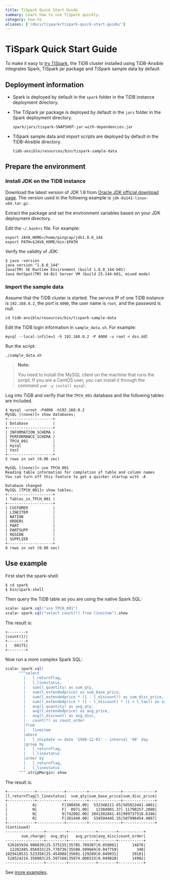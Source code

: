 ```yaml
---
title: TiSpark Quick Start Guide
summary: Learn how to use TiSpark quickly.
category: how-to
aliases: ['/docs/tispark/tispark-quick-start-guide/']
---
```


# TiSpark Quick Start Guide

To make it easy to [try TiSpark](/reference/tispark.md), the TiDB cluster installed using TiDB-Ansible integrates Spark, TiSpark jar package and TiSpark sample data by default.

## Deployment information

- Spark is deployed by default in the `spark` folder in the TiDB instance deployment directory.
- The TiSpark jar package is deployed by default in the `jars` folder in the Spark deployment directory.

    ```
    spark/jars/tispark-SNAPSHOT-jar-with-dependencies.jar
    ```

- TiSpark sample data and import scripts are deployed by default in the TiDB-Ansible directory.

    ```
    tidb-ansible/resources/bin/tispark-sample-data
    ```

## Prepare the environment

### Install JDK on the TiDB instance

Download the latest version of JDK 1.8 from [Oracle JDK official download page](http://www.oracle.com/technetwork/java/javase/downloads/java-archive-javase8-2177648.html). The version used in the following example is `jdk-8u141-linux-x64.tar.gz`.

Extract the package and set the environment variables based on your JDK deployment directory.

Edit the `~/.bashrc` file. For example:

```bashrc
export JAVA_HOME=/home/pingcap/jdk1.8.0_144
export PATH=$JAVA_HOME/bin:$PATH
```

Verify the validity of JDK:

```
$ java -version
java version "1.8.0_144"
Java(TM) SE Runtime Environment (build 1.8.0_144-b01)
Java HotSpot(TM) 64-Bit Server VM (build 25.144-b01, mixed mode)
```

### Import the sample data

Assume that the TiDB cluster is started. The service IP of one TiDB instance is `192.168.0.2`, the port is `4000`, the user name is `root`, and the password is null.

```
cd tidb-ansible/resources/bin/tispark-sample-data
```

Edit the TiDB login information in `sample_data.sh`. For example:

```
mysql --local-infile=1 -h 192.168.0.2 -P 4000 -u root < dss.ddl
```

Run the script:

```
./sample_data.sh
```

> **Note:**
>
> You need to install the MySQL client on the machine that runs the script. If you are a CentOS user, you can install it through the command `yum -y install mysql`.

Log into TiDB and verify that the `TPCH_001` database and the following tables are included.

```
$ mysql -uroot -P4000 -h192.168.0.2
MySQL [(none)]> show databases;
+--------------------+
| Database           |
+--------------------+
| INFORMATION_SCHEMA |
| PERFORMANCE_SCHEMA |
| TPCH_001           |
| mysql              |
| test               |
+--------------------+
5 rows in set (0.00 sec)

MySQL [(none)]> use TPCH_001
Reading table information for completion of table and column names
You can turn off this feature to get a quicker startup with -A

Database changed
MySQL [TPCH_001]> show tables;
+--------------------+
| Tables_in_TPCH_001 |
+--------------------+
| CUSTOMER           |
| LINEITEM           |
| NATION             |
| ORDERS             |
| PART               |
| PARTSUPP           |
| REGION             |
| SUPPLIER           |
+--------------------+
8 rows in set (0.00 sec)
```

## Use example

First start the spark-shell:

```
$ cd spark
$ bin/spark-shell
```

Then query the TiDB table as you are using the native Spark SQL:

```scala
scala> spark.sql("use TPCH_001")
scala> spark.sql("select count(*) from lineitem").show
```

The result is:

```
+--------+
|count(1)|
+--------+
|   60175|
+--------+
```

Now run a more complex Spark SQL:

```scala
scala> spark.sql(
      """select
        |   l_returnflag,
        |   l_linestatus,
        |   sum(l_quantity) as sum_qty,
        |   sum(l_extendedprice) as sum_base_price,
        |   sum(l_extendedprice * (1 - l_discount)) as sum_disc_price,
        |   sum(l_extendedprice * (1 - l_discount) * (1 + l_tax)) as sum_charge,
        |   avg(l_quantity) as avg_qty,
        |   avg(l_extendedprice) as avg_price,
        |   avg(l_discount) as avg_disc,
        |   count(*) as count_order
        |from
        |   lineitem
        |where
        |   l_shipdate <= date '1998-12-01' - interval '90' day
        |group by
        |   l_returnflag,
        |   l_linestatus
        |order by
        |   l_returnflag,
        |   l_linestatus
      """.stripMargin).show
```

The result is:

```
+------------+------------+---------+--------------+--------------+
|l_returnflag|l_linestatus|  sum_qty|sum_base_price|sum_disc_price|
+------------+------------+---------+--------------+--------------+
|           A|           F|380456.00|  532348211.65|505822441.4861|
|           N|           F|  8971.00|   12384801.37| 11798257.2080|
|           N|           O|742802.00| 1041502841.45|989737518.6346|
|           R|           F|381449.00|  534594445.35|507996454.4067|
+------------+------------+---------+--------------+--------------+
(Continued)
-----------------+---------+------------+--------+-----------+
       sum_charge|  avg_qty|   avg_price|avg_disc|count_order|
-----------------+---------+------------+--------+-----------+
 526165934.000839|25.575155|35785.709307|0.050081|      14876|
  12282485.056933|25.778736|35588.509684|0.047759|        348|
1029418531.523350|25.454988|35691.129209|0.049931|      29181|
 528524219.358903|25.597168|35874.006533|0.049828|      14902|
-----------------+---------+------------+--------+-----------+
```

See [more examples](https://github.com/ilovesoup/tpch/tree/master/sparksql).

